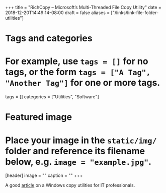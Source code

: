 +++
title = "RichCopy – Microsoft’s Multi-Threaded File Copy Utility"
date = 2018-12-20T14:49:14-08:00
draft = false
aliases = ["/links/link-file-folder-utilities"]
# Tags and categories
# For example, use `tags = []` for no tags, or the form `tags = ["A Tag", "Another Tag"]` for one or more tags.
tags = []
categories = ["Utilities", "Software"]

# Featured image
# Place your image in the `static/img/` folder and reference its filename below, e.g. `image = "example.jpg"`.
[header]
image = ""
caption = ""
+++

A good [article](http://www.tpcqpc.com/richcopy-microsofts-multi-threaded-file-copy-utility/) on a Windows copy utilities for IT professionals.

